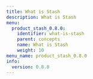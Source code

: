 ```yaml
---
title: What is Stash
description: What is Stash
menu:
  product_stash_0.8.0:
    identifier: what-is-stash
    parent: concepts
    name: What is Stash
    weight: 10
menu_name: product_stash_0.8.0
info:
  version: 0.8.0
---
```


